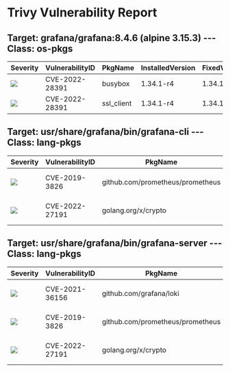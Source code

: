 # Trivy Vulnerability Report




## Target: grafana/grafana:8.4.6 (alpine 3.15.3) --- Class: os-pkgs
|Severity|VulnerabilityID|PkgName|InstalledVersion|FixedVersion|
|--------|---------------|-------|----------------|------------|
|![](https://img.shields.io/badge/-CRITICAL-red)|CVE-2022-28391|busybox|1.34.1-r4|1.34.1-r5|
|![](https://img.shields.io/badge/-CRITICAL-red)|CVE-2022-28391|ssl_client|1.34.1-r4|1.34.1-r5|

## Target: usr/share/grafana/bin/grafana-cli --- Class: lang-pkgs
|Severity|VulnerabilityID|PkgName|InstalledVersion|FixedVersion|
|--------|---------------|-------|----------------|------------|
|![](https://img.shields.io/badge/-MEDIUM-yellow)|CVE-2019-3826|github.com/prometheus/prometheus|v1.8.2-0.20211011171444-354d8d2ecfac|v2.7.1|
|![](https://img.shields.io/badge/-HIGH-orange)|CVE-2022-27191|golang.org/x/crypto|v0.0.0-20210616213533-5ff15b29337e|0.0.0-20220315160706-3147a52a75dd|

## Target: usr/share/grafana/bin/grafana-server --- Class: lang-pkgs
|Severity|VulnerabilityID|PkgName|InstalledVersion|FixedVersion|
|--------|---------------|-------|----------------|------------|
|![](https://img.shields.io/badge/-MEDIUM-yellow)|CVE-2021-36156|github.com/grafana/loki|v1.6.2-0.20211015002020-7832783b1caa|v2.3.0|
|![](https://img.shields.io/badge/-MEDIUM-yellow)|CVE-2019-3826|github.com/prometheus/prometheus|v1.8.2-0.20211011171444-354d8d2ecfac|v2.7.1|
|![](https://img.shields.io/badge/-HIGH-orange)|CVE-2022-27191|golang.org/x/crypto|v0.0.0-20210616213533-5ff15b29337e|0.0.0-20220315160706-3147a52a75dd|
